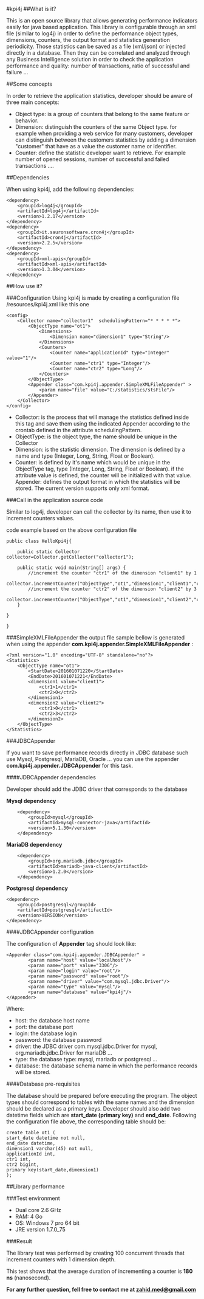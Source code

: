 
#kpi4j
##What is it?

This is an open source library that allows generating performance indicators easily for java based application. This library is configurable through an xml file (similar to log4j) in order to define the performance object types, dimensions, counters, the output format and statistics generation periodicity. Those statistics can be saved as a file (xml/json) or injected directly in a database. Then they can be correlated and analyzed through any Business Intelligence solution in order to check the application performance and quality: number of transactions, ratio of successful and failure ...

##Some concepts

In order to retrieve the application statistics, developer should be aware of three main concepts:
 * Object type: is a group of counters that belong to the same feature or behavior.
 * Dimension: distinguish the counters of the same Object type. for example when providing a web service for many customers, developer can distinguish between the customers statistics by adding a dimension "customer" that have as a value the customer name or identifier.
 * Counter: define the statistic developer want to retrieve. For example number of opened sessions, number of successful and failed transactions ....

##Dependencies

When using kpi4j, add the following dependencies:

    <dependency>
    	<groupId>log4j</groupId>
    	<artifactId>log4j</artifactId>
    	<version>1.2.17</version>
    </dependency>
    <dependency>
    	<groupId>it.sauronsoftware.cron4j</groupId>
    	<artifactId>cron4j</artifactId>
    	<version>2.2.5</version>
    </dependency>
    <dependency>
    	<groupId>xml-apis</groupId>
    	<artifactId>xml-apis</artifactId>
    	<version>1.3.04</version>
    </dependency>

##How use it?

###Configuration
Using kpi4j is made by creating a configuration file /resources/kpi4j.xml like this one

    <config>
	    <Collector name="collector1"  schedulingPattern="* * * * *">
		    <ObjectType name="ot1">
			    <Dimensions>
				    <Dimension name="dimension1" type="String"/>
			    </Dimensions>
			    <Counters>
				    <Counter name="applicationId" type="Integer" value="1"/>
				    <Counter name="ctr1" type="Integer"/>
				    <Counter name="ctr2" type="Long"/>
			    </Counters>
		    </ObjectType>
		    <Appender class="com.kpi4j.appender.SimpleXMLFileAppender" >
			    <param name="file" value="C:/statistics/stsFile"/>
		    </Appender>
	    </Collector>
    </config>

 * Collector: is the process that will manage the statistics defined inside this tag and save them using the indicated Appender according to the crontab defined in the attribute schedulingPattern.
 * ObjectType: is the object type, the name should be unique in the Collector
 * Dimension: is the statistic dimension. The dimension is defined by a name and type (Integer, Long, String, Float or Boolean).
 * Counter: is defined by it's name which would be unique in the ObjectType tag, type (Integer, Long, String, Float or Boolean). if the attribute value is defined, the counter will be initialized with that value.
 Appender: defines the output format in which the statistics will be stored. The current version supports only xml format.

###Call in the application source code

Similar to log4j, developer can call the collector by its name, then use it to increment counters values.

code example based on the above configuration file

    public class HelloKpi4j{
    
    	public static Collector collector=Collector.getCollector("collector1");
    
    	public static void main(String[] args) {
    		//increment the counter "ctr1" of the dimension "client1" by 1
    		collector.incrementCounter("ObjectType","ot1","dimension1","client1","ctr1",1);    	
    		//increment the counter "ctr2" of the dimension "client2" by 3
			collector.incrementCounter("ObjectType","ot1","dimension1","client2","ctr2",3L);
    	}
    
    }
    
    }

###SimpleXMLFileAppender
the output file sample bellow is generated when using the appender **com.kpi4j.appender.SimpleXMLFileAppender** :

    <?xml version="1.0" encoding="UTF-8" standalone="no"?>
    <Statistics>
    	<ObjectType name="ot1">
    		<StartDate>201601071220</StartDate>
    		<EndDate>201601071221</EndDate>
    		<dimension1 value="client1">
    			<ctr1>1</ctr1>
    			<ctr2>0</ctr2>
    		</dimension1>
    		<dimension2 value="client2">
    			<ctr1>0</ctr1>
    			<ctr2>3</ctr2>
    		</dimension2>
    	</ObjectType>
    </Statistics>

###JDBCAppender

If you want to save performance records directly in JDBC database such use Mysql, Postgresql, MariaDB, Oracle ... you can use the appender **com.kpi4j.appender.JDBCAppender** for this task.

####JDBCAppender dependencies

Developer should add the JDBC driver that corresponds to the database

**Mysql dependency**

		<dependency>
			<groupId>mysql</groupId>
			<artifactId>mysql-connector-java</artifactId>
			<version>5.1.30</version>
		</dependency>

**MariaDB dependency**

		<dependency>
			<groupId>org.mariadb.jdbc</groupId>
			<artifactId>mariadb-java-client</artifactId>
			<version>1.2.0</version>
		</dependency>

**Postgresql dependency**

    <dependency>
    	<groupId>postgresql</groupId>
    	<artifactId>postgresql</artifactId>
    	<version>VERSION</version>
    </dependency>

####JDBCAppender configuration

The configuration of **Appender** tag should look like:

    <Appender class="com.kpi4j.appender.JDBCAppender" >
			<param name="host" value="localhost"/>
			<param name="port" value="3306"/>
			<param name="login" value="root"/>
			<param name="password" value="root"/>
			<param name="driver" value="com.mysql.jdbc.Driver"/>
			<param name="type" value="mysql"/>
			<param name="database" value="kpi4j"/>
    </Appender>

Where:
 * host: the database host name
 * port: the database port
 * login: the database login
 * password: the database password
 * driver: the JDBC driver com.mysql.jdbc.Driver for mysql, org.mariadb.jdbc.Driver for mariaDB ...
 * type: the database type: mysql, mariadb or postgresql ...
 * database: the database schema name in which the performance records will be stored.

####Database pre-requisites 

The database should be prepared before executing the program. The object types should correspond to tables with the same names and the dimension should be declared as a primary keys. Developer should also add two datetime fields which are **start_date (primary key)** and **end_date**.
Following the configuration file above, the corresponding table should be:


	create table ot1 (
	start_date datetime not null,
	end_date datetime,
	dimension1 varchar(45) not null,
	applicationId int,
	ctr1 int,
	ctr2 bigint,
	primary key(start_date,dimension1)
	);

##Library performance

###Test environment

 * Dual core 2.6 GHz
 * RAM: 4 Go
 * OS: Windows 7 pro 64 bit
 * JRE version 1.7.0_75

###Result

The library test was performed by creating 100 concurrent threads that increment counters with 1 dimension depth.

This test shows that the average duration of incrementing a counter is **180 ns** (nanosecond).



**For any further question, fell free to contact me at zahid.med@gmail.com**